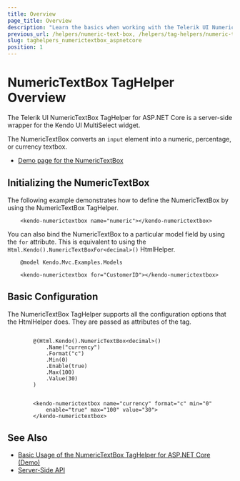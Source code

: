 ```yaml
---
title: Overview
page_title: Overview
description: "Learn the basics when working with the Telerik UI NumericTextBox TagHelper for ASP.NET Core (MVC 6 or ASP.NET Core MVC)."
previous_url: /helpers/numeric-text-box, /helpers/tag-helpers/numeric-text-box
slug: taghelpers_numerictextbox_aspnetcore
position: 1
---
```


# NumericTextBox TagHelper Overview

The Telerik UI NumericTextBox TagHelper for ASP.NET Core is a server-side wrapper for the Kendo UI MultiSelect widget.

The NumericTextBox converts an `input` element into a numeric, percentage, or currency textbox.

* [Demo page for the NumericTextBox](https://demos.telerik.com/aspnet-core/numerictextbox/tag-helper)

## Initializing the NumericTextBox

The following example demonstrates how to define the NumericTextBox by using the NumericTextBox TagHelper.

        <kendo-numerictextbox name="numeric"></kendo-numerictextbox>

You can also bind the NumericTextBox to a particular model field by using the `for` attribute. This is equivalent to using the `Html.Kendo().NumericTextBoxFor<decimal>()` HtmlHelper.

        @model Kendo.Mvc.Examples.Models

        <kendo-numerictextbox for="CustomerID"></kendo-numerictextbox>

## Basic Configuration

The NumericTextBox TagHelper supports all the configuration options that the HtmlHelper does. They are passed as attributes of the tag.

```cshtml

        @(Html.Kendo().NumericTextBox<decimal>()
            .Name("currency")
            .Format("c")
            .Min(0)
            .Enable(true)
            .Max(100)
            .Value(30)
        )
```
```tagHelper

        <kendo-numerictextbox name="currency" format="c" min="0"
            enable="true" max="100" value="30">
        </kendo-numerictextbox>
```

## See Also

* [Basic Usage of the NumericTextBox TagHelper for ASP.NET Core (Demo)](https://demos.telerik.com/aspnet-core/numerictextbox/tag-helper)
* [Server-Side API](/api/numerictextbox)

